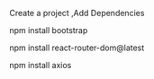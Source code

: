 Create a project ,Add Dependencies 


npm install bootstrap

npm install react-router-dom@latest

npm install axios 

